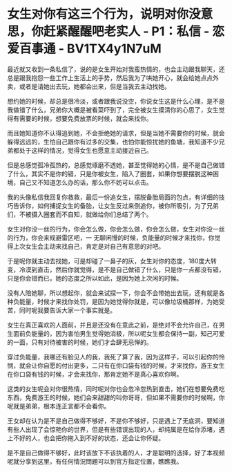 # 女生对你有这三个行为，说明对你没意思，你赶紧醒醒吧老实人 - P1：私信 - 恋爱百事通 - BV1TX4y1N7uM

最近就又收到一条私信了，说的是女生开始对我蛮热情的，也会主动跟我聊天，还总是跟我抱怨一些工作上生活上的手势，然后我为了哄她开心，就会给她点点外卖，或者是请她出去玩，她都会出来，但是当我去主动找她。

想约她的时候，却总是很冷淡，或者跟我说没空，你说女生这是什么心理，是不是我做错了什么，兄弟你大概是被看菜吓到了，完全被女生摸清你的心思了，女生觉得有需要的时候，想要免费放票的时候，就会来找你。

而且她知道你不认得追到她，不会拒绝她的请求，但是当她不需要你的时候，就会躲得远远的，生怕自己跟你有过多的交集，也怕你能惊扰她的鱼塘，我知道不少兄弟都处于这样的情况，觉得女生也愿意主动接近自己。

但是总感觉孤冷孤热的，总感觉琢磨不透她，甚至觉得她的心情，是不是自己做错了什么，其实不是你的错，只是你被女生，陷入了圈套，如果你想要摆脱这种困境，自己又不知道怎么办的话，那么你不妨可以点击。

我的头像私信我回复你救救，最后一份追女生，摆脱备胎局面的包点，有详细的技巧告诉你，如何捕捉女生的备胎，让女生反过来倒追你，被你所吸引，为了兄弟们，不被摄入圈套而不自知，就做给你们总结了两个。

女生对你没一丝的行为，你会怎么做，你会怎么做，你会怎么做，女生对你没一丝的行为，你会来规避雷区吧，一 无聊闲慢的时候，负能量的时候才来找你，你觉得上次女生会主动来找自己，肯定是对自己有意思的对吧。

于是呢你就主动去找她，可是却碰了一鼻子的灰，女生对你的态度，180度大转变，冷漠到直击，然后你就觉得，是不是自己做错了什么，只是你一点都没有错，只是你会错而已，她的态度之所以如此，是因为她上次闲的时候。

没有人陪她聊，所以想起你，就会来试探一下，你会不会带她出去玩，还有就是各种负能量，时候才来找你处罚，是因为她觉得你就是，可以像垃圾桶那样，为她受苦，同时呢我要告诉大家一个事实就是。

女生在真正喜欢的人面前，并且是还没有在意此之前，是绝对不会允许自己，在男生面前负能量的，因为害怕男生觉得她消极，所以呢女生都会保持一副，知己可爱的一面，只有对待被害的时候，她们才会肆无忌惮的。

穿过负能量，我哪还有脸见人的我，我死了算了我，因为这样子，可以引起你的怜悯，就会让你自愿的付出更多，二只有在你口袋有钱的时候，才来找你，游王女生在你口袋有钱的时候，才会来找你，那肯定她不是真心喜欢你啊。

这类的女生呢会对你很热情，同时呢对你也会忽冷忽热到直击，她们在想要免费吃东西，免费游王的时候，她们会来甜甜的叫你哥哥，但如果不需要你的时候啊，你呢就是弟弟，根本连正言都不会看你。

王女却在认为是不是自己做得不够好，不是你不够好，只是遇上了无底洞，要知道有些人出现了会惊艳你的世界，但是有些错误出现的人，却纯属是在给你添堵，遇上不好的人，也会把你拖入到不好的状态，还会让你怀疑。

是不是自己做得不够好，此时该放下不该执着的人，才是聪明的选择，好了本视频呢就分享到这里，有任何情況問題可以到官方指定位置，瞧瞧我。

